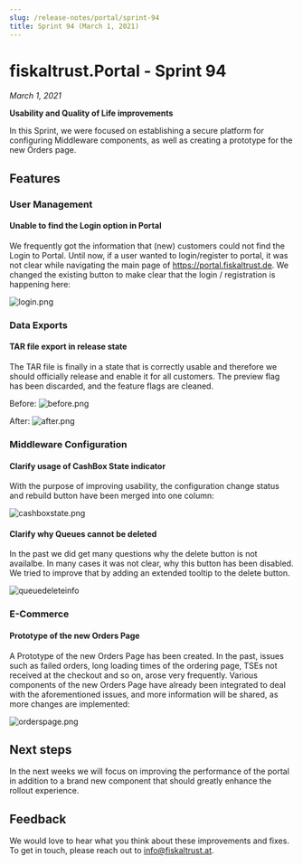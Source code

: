 ```yaml
---
slug: /release-notes/portal/sprint-94
title: Sprint 94 (March 1, 2021)
---
```


# fiskaltrust.Portal - Sprint 94
_March 1, 2021_

**Usability and Quality of Life improvements**

In this Sprint, we were focused on establishing a secure platform for configuring Middleware components, as well as creating a prototype for the new Orders page.

## Features

### User Management

#### Unable to find the Login option in Portal

We frequently got the information that (new) customers could not find the Login to Portal. Until now, if a user wanted to login/register to portal, it was not clear while navigating the main page of https://portal.fiskaltrust.de. We changed the existing  button to make clear that the login / registration is happening here:  
 
![login.png](https://github.com/fiskaltrust/release-notes/blob/user/opa/release_notes_94/portal/images/sprint-94/login.png)

### Data Exports

#### TAR file export in release state

The TAR file is finally in a state that is correctly usable and therefore we should officially release and enable it for all customers.  The preview flag has been discarded, and the feature flags are cleaned.

Before:
![before.png](https://github.com/fiskaltrust/release-notes/blob/user/opa/release_notes_94/portal/images/sprint-94/before.png)

After:
![after.png](https://github.com/fiskaltrust/release-notes/blob/user/opa/release_notes_94/portal/images/sprint-94/after.png) 

### Middleware Configuration

#### Clarify usage of CashBox State indicator  

With the purpose of improving usability, the configuration change status and rebuild button have been merged into one column:

![cashboxstate.png](https://github.com/fiskaltrust/release-notes/blob/user/opa/release_notes_94/portal/images/sprint-94/cashboxstate.png)

#### Clarify why Queues cannot be deleted

In the past we did get many questions why the delete button is not availalbe. In many cases it was not clear, why this button has been disabled. We tried to improve that by adding an extended tooltip to the delete button.

![queuedeleteinfo](https://github.com/fiskaltrust/release-notes/blob/user/opa/release_notes_94/portal/images/sprint-94/queuedeleteinfo.png)

### E-Commerce

#### Prototype of the new Orders Page

A Prototype of the new Orders Page has been created. In the past, issues such as failed orders, long loading times of the ordering page, TSEs not received at the checkout and so on, arose very frequently.  Various components of the new Orders Page have already been integrated to deal with the aforementioned issues, and more information will be shared, as more changes are implemented:

![orderspage.png](https://github.com/fiskaltrust/release-notes/blob/user/opa/release_notes_94/portal/images/sprint-94/orderspage.png)

## Next steps
In the next weeks we will focus on improving the performance of the portal in addition to a brand new component that should greatly enhance the rollout experience.

## Feedback
We would love to hear what you think about these improvements and fixes. To get in touch, please reach out to [info@fiskaltrust.at](mailto:info@fiskaltrust.at).



